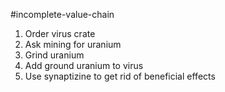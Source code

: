 #incomplete-value-chain
1. Order virus crate
2. Ask mining for uranium
3. Grind uranium
4. Add ground uranium to virus
5. Use synaptizine to get rid of beneficial effects 
